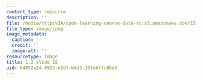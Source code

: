 ```yaml
---
content_type: resource
description: ''
file: /media/https%3A/open-learning-course-data-rc.s3.amazonaws.com/15-s21-nuts-and-bolts-of-business-plans-january-iap-2014/04852a240923e2dfb4d5101e6ffc86e5_1.2_slide_18.jpg
file_type: image/jpeg
image_metadata:
  caption: ''
  credit: ''
  image-alt: ''
resourcetype: Image
title: 1.2 slide 18
uid: 04852a24-0923-e2df-b4d5-101e6ffc86e5
---
```

